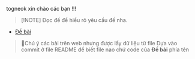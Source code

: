 togneok xin chào các bạn !!!
>[!NOTE] Đọc đề để hiểu rõ yêu cầu đề nha.
- [Đề bài](https://luyencode.net/problem/thpttd_63)
> 📝Chú ý các bài trên web nhưng được lấy dữ liệu từ file
>  Dựa vào commit ở file README để biết file nao chứ code của **Đề bài** phía tên